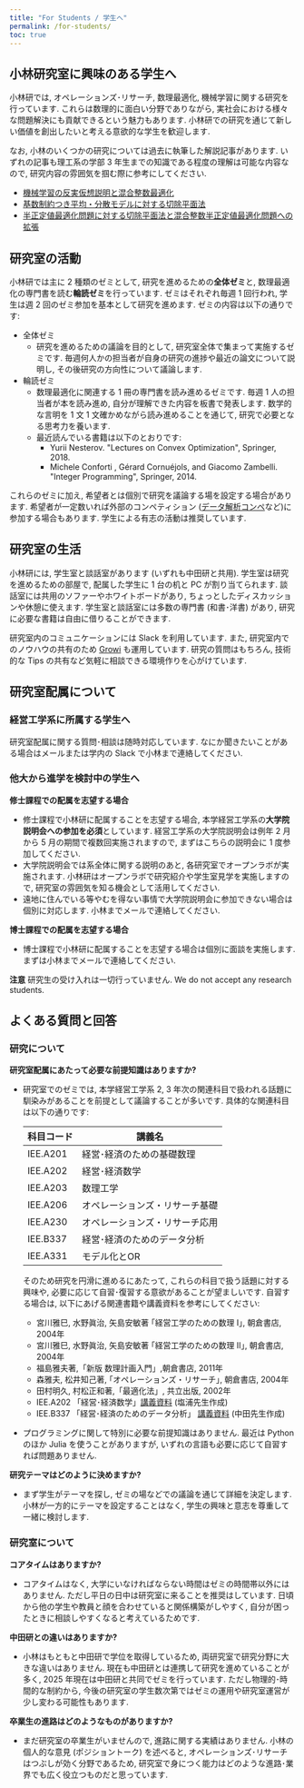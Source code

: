 ```yaml
---
title: "For Students / 学生へ"
permalink: /for-students/
toc: true
---
```


 
## 小林研究室に興味のある学生へ

小林研では, オペレーションズ･リサーチ, 数理最適化, 機械学習に関する研究を行っています. これらは数理的に面白い分野でありながら, 実社会における様々な問題解決にも貢献できるという魅力もあります. 小林研での研究を通じて新しい価値を創出したいと考える意欲的な学生を歓迎します. 

なお, 小林のいくつかの研究については過去に執筆した解説記事があります. いずれの記事も理工系の学部 3 年生までの知識である程度の理解は可能な内容なので, 研究内容の雰囲気を掴む際に参考にしてください. 
- [機械学習の反実仮想説明と混合整数最適化](https://orsj.org/wp-content/corsj/or69-3/or69_3_143.pdf)
- [基数制約つき平均・分散モデルに対する切除平面法](https://orsj.org/wp-content/corsj/or67-7/or67_7_360.pdf)
- [半正定値最適化問題に対する切除平面法と混合整数半正定値最適化問題への拡張](https://orsj.org/wp-content/corsj/or65-12/or65_12_656.pdf)


## 研究室の活動

小林研では主に 2 種類のゼミとして, 研究を進めるための**全体ゼミ**と, 数理最適化の専門書を読む**輪読ゼミ**を行っています. ゼミはそれぞれ毎週 1 回行われ, 学生は週 2 回のゼミ参加を基本として研究を進めます. ゼミの内容は以下の通りです: 

- 全体ゼミ
  - 研究を進めるための議論を目的として, 研究室全体で集まって実施するゼミです. 毎週何人かの担当者が自身の研究の進捗や最近の論文について説明し, その後研究の方向性について議論します. 
- 輪読ゼミ
  - 数理最適化に関連する 1 冊の専門書を読み進めるゼミです.  毎週 1 人の担当者が本を読み進め, 自分が理解できた内容を板書で発表します. 数学的な言明を 1 文 1 文確かめながら読み進めることを通じて, 研究で必要となる思考力を養います.
  - 最近読んでいる書籍は以下のとおりです:
    - Yurii Nesterov. "Lectures on Convex Optimization", Springer, 2018.
    - Michele Conforti , Gérard Cornuéjols, and  Giacomo Zambelli. "Integer Programming", Springer, 2014.

これらのゼミに加え, 希望者とは個別で研究を議論する場を設定する場合があります. 希望者が一定数いれば外部のコンペティション ([データ解析コンペ](https://jasmac-j.jimdofree.com/)など)に参加する場合もあります. 学生による有志の活動は推奨しています.  


## 研究室の生活

小林研には, 学生室と談話室があります (いずれも中田研と共用). 学生室は研究を進めるための部屋で, 配属した学生に 1 台の机と PC が割り当てられます. 談話室には共用のソファーやホワイトボードがあり, ちょっとしたディスカッションや休憩に使えます. 学生室と談話室には多数の専門書 (和書･洋書) があり, 研究に必要な書籍は自由に借りることができます.

研究室内のコミュニケーションには Slack を利用しています. また, 研究室内でのノウハウの共有のため [Growi](https://growi.org/) も運用しています. 研究の質問はもちろん, 技術的な Tips の共有など気軽に相談できる環境作りを心がけています. 



## 研究室配属について

### 経営工学系に所属する学生へ

研究室配属に関する質問･相談は随時対応しています. なにか聞きたいことがある場合はメールまたは学内の Slack で小林まで連絡してください.

### 他大から進学を検討中の学生へ

**修士課程での配属を志望する場合**
- 修士課程で小林研に配属することを志望する場合, 本学経営工学系の**大学院説明会への参加を必須**としています. 経営工学系の大学院説明会は例年 2 月から 5 月の期間で複数回実施されますので, まずはこちらの説明会に 1 度参加してください. 
- 大学院説明会では系全体に関する説明のあと, 各研究室でオープンラボが実施されます. 小林研はオープンラボで研究紹介や学生室見学を実施しますので, 研究室の雰囲気を知る機会として活用してください. 
- 遠地に住んでいる等やむを得ない事情で大学院説明会に参加できない場合は個別に対応します. 小林までメールで連絡してください.

**博士課程での配属を志望する場合**
- 博士課程で小林研に配属することを志望する場合は個別に面談を実施します. まずは小林までメールで連絡してください. 


**注意**
研究生の受け入れは一切行っていません. We do not accept any research students.


## よくある質問と回答

### 研究について

**研究室配属にあたって必要な前提知識はありますか?**
- 研究室でのゼミでは, 本学経営工学系 2, 3 年次の関連科目で扱われる話題に馴染みがあることを前提として議論することが多いです. 具体的な関連科目は以下の通りです:  
  
    | 科目コード | 講義名|
    |:---|---|
    |IEE.A201 | 経営･経済のための基礎数理|
    |IEE.A202 | 経営･経済数学|
    |IEE.A203 | 数理工学|
    |IEE.A206 | オペレーションズ・リサーチ基礎|
    |IEE.A230 | オペレーションズ・リサーチ応用|
    |IEE.B337 | 経営･経済のためのデータ分析|
    |IEE.A331 | モデル化とOR|

    そのため研究を円滑に進めるにあたって, これらの科目で扱う話題に対する興味や, 必要に応じて自習･復習する意欲があることが望ましいです. 自習する場合は, 以下にあげる関連書籍や講義資料を参考にしてください:
    - 宮川雅巳, 水野眞治, 矢島安敏著 ｢経営工学のための数理 I｣, 朝倉書店, 2004年 
    - 宮川雅巳, 水野眞治, 矢島安敏著 ｢経営工学のための数理 II｣, 朝倉書店, 2004年
    - 福島雅夫著,「新版 数理計画入門」,朝倉書店, 2011年 
    - 森雅夫, 松井知己著, ｢オペレーションズ・リサーチ｣, 朝倉書店, 2004年
    - 田村明久, 村松正和著,「最適化法」, 共立出版, 2002年 
    - IEE.A202 「経営･経済数学」[講義資料](https://drive.google.com/drive/folders/14LUq0LcRQp0B7ZfuQsuW7fu7k9fx6WVI) (塩浦先生作成)
    - IEE.B337 「経営･経済のためのデータ分析」 [講義資料](https://www.nakatalab.iee.e.titech.ac.jp/text/nakata.html) (中田先生作成)

- プログラミングに関して特別に必要な前提知識はありません. 最近は Python のほか Julia を使うことがありますが, いずれの言語も必要に応じて自習すれば問題ありません.

**研究テーマはどのように決めますか?**
  - まず学生がテーマを探し, ゼミの場などでの議論を通じて詳細を決定します. 小林が一方的にテーマを設定することはなく, 学生の興味と意志を尊重して一緒に検討します.

### 研究室について

**コアタイムはありますか?**

- コアタイムはなく, 大学にいなければならない時間はゼミの時間帯以外にはありません. ただし平日の日中は研究室に来ることを推奨はしています. 日頃から他の学生や教員と顔を合わせていると関係構築がしやすく, 自分が困ったときに相談しやすくなると考えているためです. 

**中田研との違いはありますか?**
- 小林はもともと中田研で学位を取得しているため, 両研究室で研究分野に大きな違いはありません. 現在も中田研とは連携して研究を進めていることが多く,  2025 年現在は中田研と共同でゼミを行っています. ただし物理的･時間的な制約から, 今後の研究室の学生数次第ではゼミの運用や研究室運営が少し変わる可能性もあります.

**卒業生の進路はどのようなものがありますか?**
- まだ研究室の卒業生がいませんので, 進路に関する実績はありません. 小林の個人的な意見 (ポジショントーク) を述べると, オペレーションズ･リサーチはつぶしが効く分野であるため, 研究室で身につく能力はどのような進路･業界でも広く役立つものだと思っています.

